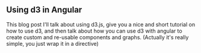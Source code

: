 ## Using d3 in Angular
This blog post I'll talk about using d3.js, give you a nice and short tutorial on how to use d3, and then talk about how you can use d3 with angular to create custom and re-usable components and graphs. (Actually it's really simple, you just wrap it in a directive)